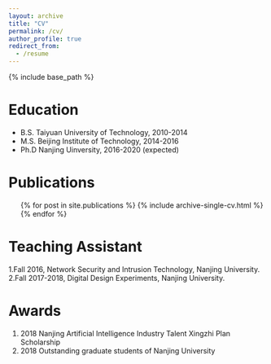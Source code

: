 ```yaml
---
layout: archive
title: "CV"
permalink: /cv/
author_profile: true
redirect_from:
  - /resume
---
```


{% include base_path %}

Education
======
* B.S.  Taiyuan University of Technology, 2010-2014
* M.S.  Beijing Institute of Technology,  2014-2016
* Ph.D  Nanjing Uinversity,               2016-2020 (expected)

Publications
======
  <ul>{% for post in site.publications %}
    {% include archive-single-cv.html %}
  {% endfor %}</ul>
  
Teaching Assistant
======
1.Fall 2016, Network Security and Intrusion Technology, Nanjing University.  
2.Fall 2017-2018, Digital Design Experiments, Nanjing University.
  
Awards
======
1. 2018 Nanjing Artificial Intelligence Industry Talent Xingzhi Plan Scholarship
2. 2018 Outstanding graduate students of Nanjing University
